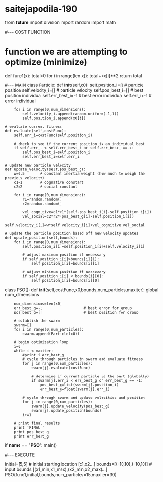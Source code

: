 # saitejapodila-190
from __future__ import division
import random
import math

#--- COST FUNCTION 
# function we are attempting to optimize (minimize)
def func1(x):
    total=0
    for i in range(len(x)):
        total+=x[i]**2
    return total

#--- MAIN 
class Particle:
    def __init__(self,x0):
        self.position_i=[]          # particle position
        self.velocity_i=[]          # particle velocity
        self.pos_best_i=[]          # best position individual
        self.err_best_i=-1          # best error individual
        self.err_i=-1               # error individual

        for i in range(0,num_dimensions):
            self.velocity_i.append(random.uniform(-1,1))
            self.position_i.append(x0[i])

    # evaluate current fitness
    def evaluate(self,costFunc):
        self.err_i=costFunc(self.position_i)

        # check to see if the current position is an individual best
        if self.err_i < self.err_best_i or self.err_best_i==-1:
            self.pos_best_i=self.position_i
            self.err_best_i=self.err_i

    # update new particle velocity
    def update_velocity(self,pos_best_g):
        w=0.5       # constant inertia weight (how much to weigh the previous velocity)
        c1=1        # cognative constant
        c2=2        # social constant

        for i in range(0,num_dimensions):
            r1=random.random()
            r2=random.random()

            vel_cognitive=c1*r1*(self.pos_best_i[i]-self.position_i[i])
            vel_social=c2*r2*(pos_best_g[i]-self.position_i[i])
            self.velocity_i[i]=w*self.velocity_i[i]+vel_cognitive+vel_social

    # update the particle position based off new velocity updates
    def update_position(self,bounds):
        for i in range(0,num_dimensions):
            self.position_i[i]=self.position_i[i]+self.velocity_i[i]

            # adjust maximum position if necessary
            if self.position_i[i]>bounds[i][1]:
                self.position_i[i]=bounds[i][1]

            # adjust minimum position if neseccary
            if self.position_i[i] < bounds[i][0]:
                self.position_i[i]=bounds[i][0]
                
class PSO():
    def __init__(self,costFunc,x0,bounds,num_particles,maxiter):
        global num_dimensions

        num_dimensions=len(x0)
        err_best_g=-1                   # best error for group
        pos_best_g=[]                   # best position for group

        # establish the swarm
        swarm=[]
        for i in range(0,num_particles):
            swarm.append(Particle(x0))

        # begin optimization loop
        i=0
        while i < maxiter:
            #print i,err_best_g
            # cycle through particles in swarm and evaluate fitness
            for j in range(0,num_particles):
                swarm[j].evaluate(costFunc)

                # determine if current particle is the best (globally)
                if swarm[j].err_i < err_best_g or err_best_g == -1:
                    pos_best_g=list(swarm[j].position_i)
                    err_best_g=float(swarm[j].err_i)

            # cycle through swarm and update velocities and position
            for j in range(0,num_particles):
                swarm[j].update_velocity(pos_best_g)
                swarm[j].update_position(bounds)
            i+=1

        # print final results
        print 'FINAL:'
        print pos_best_g
        print err_best_g

if __name__ == "__PSO__":
    main()

#--- EXECUTE

initial=[5,5]               # initial starting location [x1,x2...]
bounds=[(-10,10),(-10,10)]  # input bounds [(x1_min,x1_max),(x2_min,x2_max)...]
PSO(func1,initial,bounds,num_particles=15,maxiter=30)
